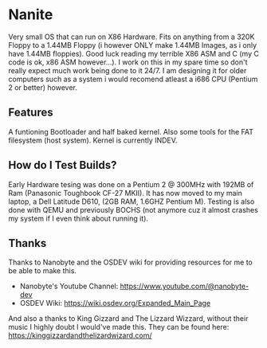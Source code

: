 # Nanite
Very small OS that can run on X86 Hardware.
Fits on anything from a 320K Floppy to a 1.44MB Floppy (i however ONLY make 1.44MB Images, as i only have 1.44MB floppies).
Good luck reading my terrible X86 ASM and C (my C code is ok, x86 ASM however...).
I work on this in my spare time so don't really expect much work being done to it 24/7.
I am designing it for older computers such as a system i would recomend atleast a i686 CPU (Pentium 2 or better) however.
## Features
A funtioning Bootloader and half baked kernel.
Also some tools for the FAT filesystem (host system).
Kernel is currently INDEV.
## How do I Test Builds?
Early Hardware tesing was done on a Pentium 2 @ 300MHz with 192MB of Ram (Panasonic Toughbook CF-27 MKII).
It has now moved to my main laptop, a Dell Latitude D610, (2GB RAM, 1.6GHZ Pentium M).
Testing is also done with QEMU and previously BOCHS (not anymore cuz it almost crashes my system if I even think about running it).
## Thanks
Thanks to Nanobyte and the OSDEV wiki for providing resources for me to be able to make this.
- Nanobyte's Youtube Channel: https://www.youtube.com/@nanobyte-dev
- OSDEV Wiki: https://wiki.osdev.org/Expanded_Main_Page

And also a thanks to King Gizzard and The Lizzard Wizzard, without their music I highly doubt I would've made this.
They can be found here: https://kinggizzardandthelizardwizard.com/